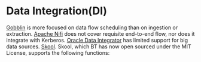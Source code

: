   # Data Integration(DI)
  
  
  

[Gobblin](https://github.com/linkedin/gobblin) is more focused on data flow scheduling than on ingestion or extraction.
[Apache Nifi](http://nifi.apache.org/) does not cover requisite end-to-end flow, nor does it integrate with Kerberos.
[Oracle Data Integrator](http://www.oracle.com/technetwork/middleware/data-integrator/overview/index.html) has limited support for big data sources.
[Skool](https://github.com/BT-Plc/Skool). Skool, which BT has now open sourced under the MIT License, supports the following functions: